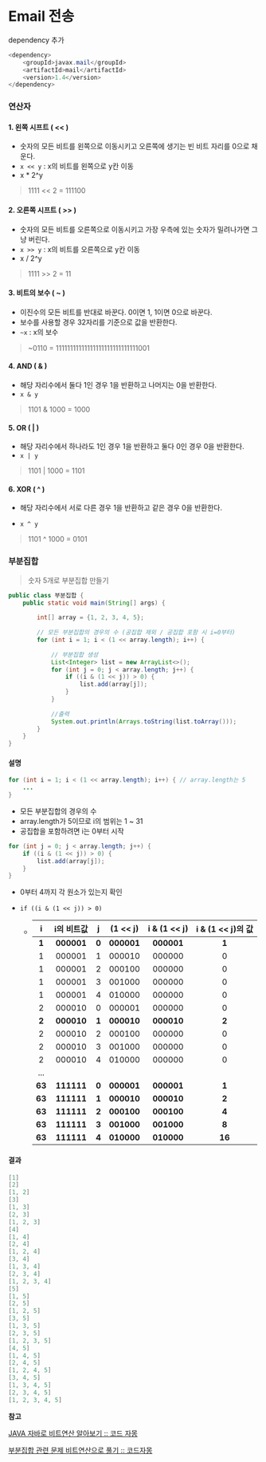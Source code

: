 # Email 전송

dependency 추가

```java
<dependency>
    <groupId>javax.mail</groupId>
    <artifactId>mail</artifactId>
    <version>1.4</version>
</dependency>
```



### 연산자

#### 1. 왼쪽 시프트 ( << )

- 숫자의 모든 비트를 왼쪽으로 이동시키고 오른쪽에 생기는 빈 비트 자리를 0으로 채운다.
- `x << y` : x의 비트를 왼쪽으로 y칸 이동
- x * 2^y

> 1111 << 2 = 111100



#### 2. 오른쪽 시프트 ( >> )

- 숫자의 모든 비트를 오른쪽으로 이동시키고 가장 우측에 있는 숫자가 밀려나가면 그냥 버린다.
- `x >> y` : x의 비트를 오른쪽으로 y칸 이동
- x / 2^y

> 1111 >> 2 = 11



#### 3. 비트의 보수 ( ~ )

- 이진수의 모든 비트를 반대로 바꾼다. 0이면 1, 1이면 0으로 바꾼다.
- 보수를 사용할 경우 32자리를 기준으로 값을 반환한다.
- `~x` : x의 보수

> ~0110 = 11111111111111111111111111111001



#### 4. AND ( & )

- 해당 자리수에서 둘다 1인 경우 1을 반환하고 나머지는 0을 반환한다.
- `x & y`

> 1101 & 1000 = 1000



#### 5. OR ( | )

- 해당 자리수에서 하나라도 1인 경우 1을 반환하고 둘다 0인 경우 0을 반환한다.
- `x | y`

> 1101 | 1000 = 1101



#### 6. XOR ( ^ )

- 해당 자리수에서 서로 다른 경우 1을 반환하고 같은 경우 0을 반환한다.

- `x ^ y`

> 1101 ^ 1000 = 0101



### 부분집합

> 숫자 5개로 부분집합 만들기

```java
public class 부분집합 {
	public static void main(String[] args) {
        
		int[] array = {1, 2, 3, 4, 5};
        
        // 모든 부분집합의 경우의 수 (공집합 제외 / 공집합 포함 시 i=0부터)
        for (int i = 1; i < (1 << array.length); i++) {
        	
            // 부분집합 생성
        	List<Integer> list = new ArrayList<>();
            for (int j = 0; j < array.length; j++) {
                if ((i & (1 << j)) > 0) {
                    list.add(array[j]);
                }
            }
            
            //출력
            System.out.println(Arrays.toString(list.toArray()));
        }
	}
}
```



#### 설명

```java
for (int i = 1; i < (1 << array.length); i++) {	// array.length는 5
    ...
}
```

- 모든 부분집합의 경우의 수
- array.length가 5이므로 i의 범위는 1 ~ 31
- 공집합을 포함하려면 i는 0부터 시작

```java
for (int j = 0; j < array.length; j++) {
    if ((i & (1 << j)) > 0) {
        list.add(array[j]);
    }
}
```

- 0부터 4까지 각 원소가 있는지 확인

- `if ((i & (1 << j)) > 0)`

  - |   i    | i의 비트값 |   j   |  (1 << j)  | i & (1 << j) | i & (1 << j)의 값 |
    | :----: | :--------: | :---: | :--------: | :----------: | :---------------: |
    | **1**  | **000001** | **0** | **000001** |  **000001**  |       **1**       |
    |   1    |   000001   |   1   |   000010   |    000000    |         0         |
    |   1    |   000001   |   2   |   000100   |    000000    |         0         |
    |   1    |   000001   |   3   |   001000   |    000000    |         0         |
    |   1    |   000001   |   4   |   010000   |    000000    |         0         |
    |   2    |   000010   |   0   |   000001   |    000000    |         0         |
    | **2**  | **000010** | **1** | **000010** |  **000010**  |       **2**       |
    |   2    |   000010   |   2   |   000100   |    000000    |         0         |
    |   2    |   000010   |   3   |   001000   |    000000    |         0         |
    |   2    |   000010   |   4   |   010000   |    000000    |         0         |
    |  ...   |            |       |            |              |                   |
    | **63** | **111111** | **0** | **000001** |  **000001**  |       **1**       |
    | **63** | **111111** | **1** | **000010** |  **000010**  |       **2**       |
    | **63** | **111111** | **2** | **000100** |  **000100**  |       **4**       |
    | **63** | **111111** | **3** | **001000** |  **001000**  |       **8**       |
    | **63** | **111111** | **4** | **010000** |  **010000**  |      **16**       |



#### 결과

```java
[1]
[2]
[1, 2]
[3]
[1, 3]
[2, 3]
[1, 2, 3]
[4]
[1, 4]
[2, 4]
[1, 2, 4]
[3, 4]
[1, 3, 4]
[2, 3, 4]
[1, 2, 3, 4]
[5]
[1, 5]
[2, 5]
[1, 2, 5]
[3, 5]
[1, 3, 5]
[2, 3, 5]
[1, 2, 3, 5]
[4, 5]
[1, 4, 5]
[2, 4, 5]
[1, 2, 4, 5]
[3, 4, 5]
[1, 3, 4, 5]
[2, 3, 4, 5]
[1, 2, 3, 4, 5]
```



**참고**

[JAVA 자바로 비트연산 알아보기 :: 코드 자몽](https://myjamong.tistory.com/137)

[부분집합 관련 문제 비트연산으로 풀기 :: 코드자몽](https://myjamong.tistory.com/136)

